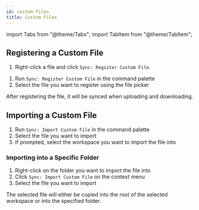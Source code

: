 ```yaml
---
id: custom-files
title: Custom Files
---
```


import Tabs from "@theme/Tabs";
import TabItem from "@theme/TabItem";

## Registering a Custom File

<Tabs>

<TabItem value="Using the GUI" default>

1. Right-click a file and click `Sync: Register Custom File`.

</TabItem>

<TabItem value="Using Command Palette">

1. Run `Sync: Register Custom File` in the command palette
2. Select the file you want to register using the file picker

</TabItem>

</Tabs>

After registering the file, it will be synced when uploading and downloading.

## Importing a Custom File

1. Run `Sync: Import Custom File` in the command palette
2. Select the file you want to import
3. If prompted, select the workspace you want to import the file into

### Importing into a Specific Folder

1. Right-click on the folder you want to import the file into
2. Click `Sync: Import Custom File` on the context menu
3. Select the file you want to import

The selected file will either be copied into the root of the selected workspace or into the specified folder.
